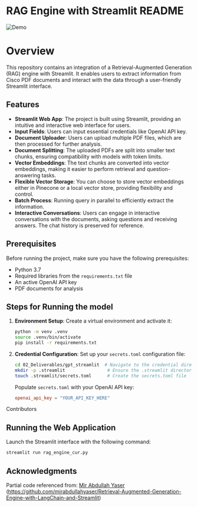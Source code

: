 # RAG Engine with Streamlit README

![Demo](data/demo.gif)

# Overview

This repository contains an integration of a Retrieval-Augmented Generation (RAG) engine with Streamlit. It enables users to extract information from Cisco PDF documents and interact with the data through a user-friendly Streamlit interface.

## Features

- **Streamlit Web App**: The project is built using Streamlit, providing an intuitive and interactive web interface for users.
- **Input Fields**: Users can input essential credentials like OpenAI API key.
- **Document Uploader**: Users can upload multiple PDF files, which are then processed for further analysis.
- **Document Splitting**: The uploaded PDFs are split into smaller text chunks, ensuring compatibility with models with token limits.
- **Vector Embeddings**: The text chunks are converted into vector embeddings, making it easier to perform retrieval and question-answering tasks.
- **Flexible Vector Storage**: You can choose to store vector embeddings either in Pinecone or a local vector store, providing flexibility and control.
- **Batch Process**: Running query in parallel to efficiently extract the information.
- **Interactive Conversations**: Users can engage in interactive conversations with the documents, asking questions and receiving answers. The chat history is preserved for reference.

## Prerequisites

Before running the project, make sure you have the following prerequisites:

* Python 3.7
* Required libraries from the `requirements.txt` file
* An active OpenAI API key
* PDF documents for analysis

## Steps for Running the model


1. **Environment Setup**: Create a virtual environment and activate it:

   ```bash
   python -m venv .venv
   source .venv/bin/activate
   pip install -r requirements.txt
   ```
2. **Credential Configuration**: Set up your `secrets.toml` configuration file:

   ```bash
   cd 02_Deliverables/gpt_streamlit  # Navigate to the credential directory
   mkdir -p .streamlit                # Ensure the .streamlit directory exists
   touch .streamlit/secrets.toml      # Create the secrets.toml file
   ```

   Populate `secrets.toml` with your OpenAI API key:

   ```toml
   openai_api_key = "YOUR_API_KEY_HERE"
   ```

Contributors

## Running the Web Application

Launch the Streamlit interface with the following command:

```bash
streamlit run rag_engine_cur.py
```


## Acknowledgments

Partial code referenced from: [Mir Abdullah Yaser](https://github.com/mirabdullahyaser) (https://github.com/mirabdullahyaser/Retrieval-Augmented-Generation-Engine-with-LangChain-and-Streamlit)
